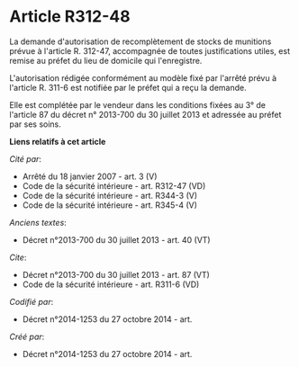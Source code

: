 # Article R312-48

La demande d'autorisation de recomplètement de stocks de munitions prévue à l'article R. 312-47, accompagnée de toutes
justifications utiles, est remise au préfet du lieu de domicile qui l'enregistre. 

L'autorisation rédigée conformément au modèle fixé par l'arrêté prévu à l'article R. 311-6 est notifiée par le préfet qui a
reçu la demande. 

Elle est complétée par le vendeur dans les conditions fixées au 3° de l'article 87 du décret n° 2013-700 du 30 juillet 2013
et adressée au préfet par ses soins.

**Liens relatifs à cet article**

_Cité par_:

  - Arrêté du 18 janvier 2007 - art. 3 (V)
  - Code de la sécurité intérieure - art. R312-47 (VD)
  - Code de la sécurité intérieure - art. R344-3 (V)
  - Code de la sécurité intérieure - art. R345-4 (V)

_Anciens textes_:

  - Décret n°2013-700 du 30 juillet 2013 - art. 40 (VT)

_Cite_:

  - Décret n°2013-700  du 30 juillet 2013 - art. 87 (VT)
  - Code de la sécurité intérieure - art. R311-6 (VD)

_Codifié par_:

  - Décret n°2014-1253 du 27 octobre 2014 - art.

_Créé par_:

  - Décret n°2014-1253 du 27 octobre 2014 - art.
